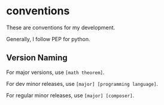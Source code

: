 # conventions

These are conventions for my development.

Generally, I follow PEP for python.

## Version Naming

For major versions, use `[math theorem]`.

For dev minor releases, use `[major] [programming language]`. 

For regular minor releases, use `[major] [composer]`.

